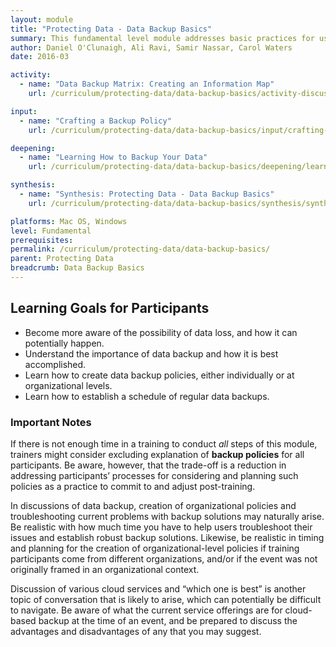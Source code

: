 ```yaml
---
layout: module
title: "Protecting Data - Data Backup Basics"
summary: This fundamental level module addresses basic practices for users, at both individual and organizational levels, for successful and safe backup of important information. Similarly, to help participants better visualize their personal "information map", this module also emphasizes the importance for users of understanding the what (type or format) and the where (storage location) of such valuable or sensitive data.
author: Daniel O'Clunaigh, Ali Ravi, Samir Nassar, Carol Waters
date: 2016-03

activity:
  - name: "Data Backup Matrix: Creating an Information Map"
    url: /curriculum/protecting-data/data-backup-basics/activity-discussion/data-backup-matrix-creating-information-map/

input:
  - name: "Crafting a Backup Policy"
    url: /curriculum/protecting-data/data-backup-basics/input/crafting-backup-policy

deepening:
  - name: "Learning How to Backup Your Data"
    url: /curriculum/protecting-data/data-backup-basics/deepening/learning-how-to-backup-your-data

synthesis:
  - name: "Synthesis: Protecting Data - Data Backup Basics"
    url: /curriculum/protecting-data/data-backup-basics/synthesis/synthesis-data-backup-basics

platforms: Mac OS, Windows
level: Fundamental
prerequisites:
permalink: /curriculum/protecting-data/data-backup-basics/
parent: Protecting Data
breadcrumb: Data Backup Basics
---
```

## Learning Goals for Participants
- Become more aware of the possibility of data loss, and how it can potentially happen.
- Understand the importance of data backup and how it is best accomplished.
- Learn how to create data backup policies, either individually or at organizational levels.
- Learn how to establish a schedule of regular data backups.

### Important Notes
If there is not enough time in a training to conduct *all* steps of this module, trainers might consider excluding explanation of **backup policies** for all participants. Be aware, however, that the trade-off is a reduction in addressing participants’ processes for considering and planning such policies as a practice to commit to and adjust post-training.

In discussions of data backup, creation of organizational policies and troubleshooting current problems with backup solutions may naturally arise. Be realistic with how much time you have to help users troubleshoot their issues and establish robust backup solutions. Likewise, be realistic in timing and planning for the creation of organizational-level policies if training participants come from different organizations, and/or if the event was not originally framed in an organizational context.

Discussion of various cloud services and “which one is best” is another topic of conversation that is likely to arise, which can potentially be difficult to navigate. Be aware of what the current service offerings are for cloud-based backup at the time of an event, and be prepared to discuss the advantages and disadvantages of any that you may suggest.
